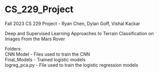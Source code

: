 # CS_229_Project
Fall 2023 CS 229 Project - Ryan Chen, Dylan Goff, Vishal Kackar

Deep and Supervised Learning Approaches to Terrain Classification on Images From the Mars Rover

Folders:\
CNN Model - Files used to train the CNN\
Final_Models - Trained logistic models\
logreg_pca.py - File used to train the logistic regression models
